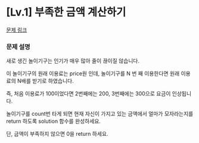 # [Lv.1] 부족한 금액 계산하기

[문제 링크](https://school.programmers.co.kr/learn/courses/30/lessons/82612) 

### 문제 설명

<p>새로 생긴 놀이기구는 인기가 매우 많아 줄이 끊이질 않습니다.</p>
<p>이 놀이기구의 원래 이용료는 price원 인데, 놀이기구를 N 번 째 이용한다면 원래 이용료의 N배를 받기로 하였습니다.</p>
<p>즉, 처음 이용료가 100이었다면 2번째에는 200, 3번째에는 300으로 요금이 인상됩니다.</p>
<p>놀이기구를 count번 타게 되면 현재 자신이 가지고 있는 금액에서 얼마가 모자라는지를 return 하도록 solution 함수를 완성하세요.</p>
<p>단, 금액이 부족하지 않으면 0을 return 하세요.</p>
